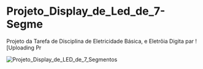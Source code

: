 # Projeto_Display_de_Led_de_7-Segme
Projeto da Tarefa de Disciplina de Eletricidade Básica, e Eletrôia Digita par
![Uploading Pr

![Projeto_Display_de_LED_de_7_Segmentos](https://github.com/user-attachments/assets/9eec8055-4d3a-4ee0-8d12-18627fa1eed5)
